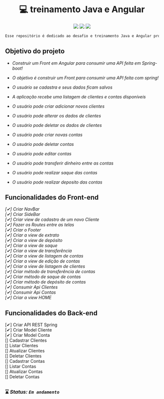 # 

<h1 align="center"> 💻 treinamento Java e Angular </h1> 

<p align="center">
<img src="https://img.shields.io/badge/Angular%20-%23F7DF1E.svg?&style=for-the-badge&color=DD0031" />
<img src="https://img.shields.io/badge/Bootstrap%20-%23F7DF1E.svg?&style=for-the-badge&color=7044A3" />
<img src="https://img.shields.io/badge/Java%20-%23F7DF1E.svg?&style=for-the-badge&color=F7DF1E" />

 
</p>

```php 
Esse repositório é dedicado ao desafio e treinamento Java e Angular proporcianado pela Indra em parceria com a UNIESP
```
## Objetivo do projeto 
<i>
    
* Construir um Front em Angular para consumir uma API feita em Spring-boot!
 
* O objetivo é construir um Front para consumir uma API feita com spring!

* O usuário se cadastra e seus dados ficam salvos

* A aplicação recebe uma listagem de clientes e contas disponíveis

* O usuário pode criar adicionar novos clientes

* O usuário pode alterar os dados de clientes

* O usuário pode deletar os dados de clientes

* O usuário pode criar novas contas
 
* O usuário pode deletar contas
 
* O usuário pode editar contas
 
* O usuário pode transferir dinheiro entre as contas

* O usuário pode realizar saque das contas

* O usuário pode realizar deposito das contas



</i>




## Funcionalidades do Front-end<br> 
<i>
 
[✔] Criar NavBar<br>
[✔] Criar SideBar<br>
[✔] Criar view de cadastro de um novo Cliente<br>
[✔] Fazer os Routes entre as telas<br>
[✔] Criar o Footer<br>
[✔] Criar a view de extrato<br>
[✔] Criar a view de depósito<br>
[✔] Criar a view de saque<br>
[✔] Criar a view de transferência<br>
[✔] Criar a view de listagem de contas<br>
[✔] Criar a view de edição de contas<br>
[✔] Criar a view de listagem de clientes<br>
[✔] Criar método de transferência de contas<br>
[✔] Criar método de saque de contas<br>
[✔] Criar método de depósito de contas<br>
[✔] Consumir Api Clientes<br>
[✔] Consumir Api Contas<br>
[✔] Criar a view HOME<br>

 

 
</i>


 ## Funcionalidades do Back-end 
[✔] Criar API REST Spring <br>
[✔] Criar Model Cliente<br>
[✔] Criar Model Conta<br>
[] Cadastrar Clientes<br>
[] Listar Clientes<br>
[] Atualizar Clientes<br>
[] Deletar Clientes<br>
[] Cadastrar Contas<br>
[] Listar Contas<br>
[] Atualizar Contas<br>
[] Deletar Contas<br>





 


##

### ⌛ <i>Status: **`Em andamento`** </i>
 
